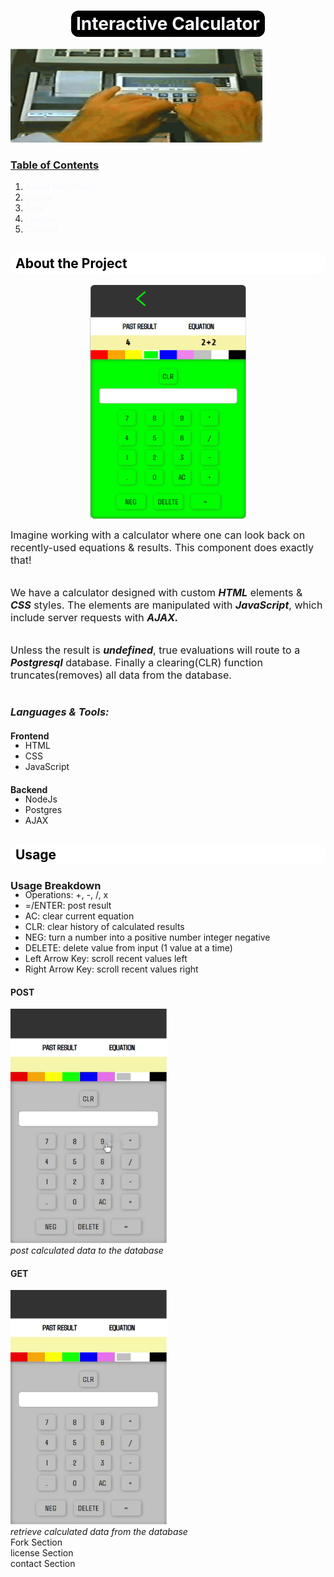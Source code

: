 <body style="scroll-behavior:smooth;transition:.5s;"></body>
<html style="transition:.5s"></html>
<!--title -->
<div style="text-align:center;
display:flex;
flex-direction:column;
align-items:center;
justify-content: center;">
<h1 style="background:#000;padding:.25rem .5rem;border-radius:12px;color:ghostwhite;">Interactive Calculator</h1>
</div>
<!-- calculator gif-->
<img src="media/calculator-gif.gif" alt="drawing" width="80%" height="150px"/>
<div>
    <h3 style="text-decoration:underline">Table of Contents</h3>
</div>
<ol style="width:100%;">
<li><a style="color:ghostwhite;text-decoration:none" href="#about">About the Project</a></li>
<li><a style="color:ghostwhite;text-decoration:none" href="#usage">Usage</a></li>
<li><a style="color:ghostwhite;text-decoration:none" href="#fork">Fork</a></li>
<li><a style="color:ghostwhite;text-decoration:none" href="#license">License</a></li>
<li><a style="color:ghostwhite;text-decoration:none" href="#contact">Contact</a></li>
</ol>

<div id="about" style="margin-top:1rem">
<h2 style="background:#fff;padding:.25rem .5rem;border-radius:12px;color:#000;">About the Project</h2>
<!-- calculator img -->
    <div style="display:flex;
    width:100%;
    flex-direction: column;
    align-items:center;
    justify-content: center;">
        <img src="media/calculator-main.png" alt="drawing" width="250" height="375px"/>
       <p style="font-size:16px;margin-top:1rem;line-height:1.25rem">Imagine working with a calculator where one can look back on recently-used equations & results.
This component does exactly that!</p>

<p style="font-size:16px;margin-top:1rem;line-height:1.25rem">We have a calculator designed with custom <b><em>HTML</em></b> elements & <b><em>CSS</em></b> styles. The elements are manipulated with <b><em>JavaScript</em></b>, which include server requests with <b><em>AJAX.</em></b></p>

<p style="font-size:16px;margin-top:1rem;line-height:1.25rem">Unless the result is <b><em>undefined</em></b>, true evaluations will route to a <b><em>Postgresql</em></b> database.
Finally a clearing(CLR) function truncates(removes) all data from the database.</p>
</div>

<h3><em>Languages & Tools:</em></h3>
<h4>Frontend</h4>
<ul style="margin-top:-1.25rem;">
<li>HTML</li>
<li>CSS</li>
<li>JavaScript</li>
</ul>

<h4>Backend</h4>
<ul style="margin-top:-1.25rem;">
<li>NodeJs</li>
<li>Postgres</li>
<li>AJAX</li> 
</div>
</div>


<div id="usage" style="margin-top:1rem">
<h2 style="background:#fff;padding:.25rem .5rem;border-radius:12px;color:#000;">Usage</h2>

<h3>Usage Breakdown</h3>
<ul style="margin-top:-1.25rem;">
<li>Operations: +, -, /, x</li>
<li>=/ENTER: post result</li>
<li>AC: clear current equation</li>
<li>CLR: clear history of calculated results</li>
<li>NEG: turn a number into a positive number integer negative</li>
<li>DELETE: delete value from input (1 value at a time)</li>
<li>Left Arrow Key: scroll recent values left</li>
<li>Right Arrow Key: scroll recent values right</li>




</ul>

<h4>POST</h4>
<img src="media/calculator-post.gif" alt="drawing" width="250" height="375px"/>
<div><em>post calculated data to the database</em>
</div>
<h4>GET</h4>
<img src="media/calculator-get.gif" alt="drawing" width="250" height="375px"/>
<div><em>retrieve calculated data from the database</em></div>

</div>




<div id="fork">Fork Section</div>
<div id="license">license Section</div>
<div id="contact">contact Section</div>
